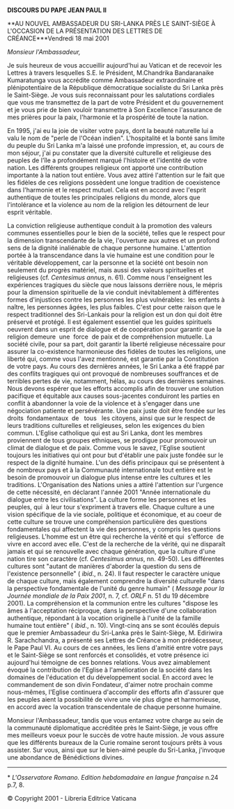 **DISCOURS DU PAPE JEAN PAUL II**

**AU NOUVEL AMBASSADEUR DU SRI-LANKA PRÈS LE SAINT-SIÈGE À L'OCCASION DE LA PRÉSENTATION DES LETTRES DE CRÉANCE\***Vendredi 18 mai 2001

*Monsieur l'Ambassadeur,*

Je suis heureux de vous accueillir aujourd'hui au Vatican et de recevoir les Lettres à travers lesquelles S.E. le Président, M.Chandrika Bandaranaike Kumaratunga vous accrédite comme Ambassadeur extraordinaire et plénipotentiaire de la République démocratique socialiste du Sri Lanka près le Saint-Siège. Je vous suis reconnaissant pour les salutations cordiales que vous me transmettez de la part de votre Président et du gouvernement et je vous prie de bien vouloir transmettre à Son Excellence l'assurance de mes prières pour la paix, l'harmonie et la prospérité de toute la nation.

En 1995, j'ai eu la joie de visiter votre pays, dont la beauté naturelle lui a valu le nom de "perle de l'Océan indien". L'hospitalité et la bonté sans limite du peuple du Sri Lanka m'a laissé une profonde impression, et, au cours de mon séjour, j'ai pu constater que la diversité culturelle et religieuse des peuples de l'île a profondément marqué l'histoire et l'identité de votre nation. Les différents groupes religieux ont apporté une contribution importante à la nation tout entière. Vous avez attiré l'attention sur le fait que les fidèles de ces religions possèdent une longue tradition de coexistence dans l'harmonie et le respect mutuel. Cela est en accord avec l'esprit authentique de toutes les principales religions du monde, alors que l'intolérance et la violence au nom de la religion les détournent de leur esprit véritable.

La conviction religieuse authentique conduit à la promotion des valeurs communes essentielles pour le bien de la société, telles que le respect pour la dimension transcendante de la vie, l'ouverture aux autres et un profond sens de la dignité inaliénable de chaque personne humaine. L'attention portée à la transcendance dans la vie humaine est une condition pour le véritable développement, car la personne et la société ont besoin non seulement du progrès matériel, mais aussi des valeurs spirituelles et religieuses (cf. *Centesimus annus*, n. 61). Comme nous l'enseignent les expériences tragiques du siècle que nous laissons derrière nous, le mépris pour la dimension spirituelle de la vie conduit inévitablement à différentes formes d'injustices contre les personnes les plus vulnérables:  les enfants à naître, les personnes âgées, les plus faibles. C'est pour cette raison que le respect traditionnel des Sri-Lankais pour la religion est un don qui doit être préservé et protégé. Il est également essentiel que les guides spirituels oeuvrent dans un esprit de dialogue et de coopération pour garantir que la religion demeure  une  force  de paix et de compréhension mutuelle. La société civile, pour sa part, doit garantir la liberté religieuse nécessaire pour assurer la co-existence harmonieuse des fidèles de toutes les religions, une liberté qui, comme vous l'avez mentionné, est garantie par la Constitution de votre pays. Au cours des dernières années, le Sri Lanka a été frappé par des conflits tragiques qui ont provoqué de nombreuses souffrances et de terribles pertes de vie, notamment, hélas, au cours des dernières semaines. Nous devons espérer que les efforts accomplis afin de trouver une solution pacifique et équitable aux causes sous-jacentes conduiront les parties en conflit à abandonner la voie de la violence et à s'engager dans une négociation patiente et persévérante. Une paix juste doit être fondée sur les droits  fondamentaux  de   tous   les citoyens, ainsi que sur le respect de leurs traditions culturelles et religieuses, selon les exigences du bien commun. L'Eglise catholique qui est au Sri Lanka, dont les membres proviennent de tous groupes ethniques, se prodigue pour promouvoir un climat de dialogue et de paix. Comme vous le savez, l'Eglise soutient toujours les initiatives qui ont pour but d'établir une paix juste fondée sur le respect de la dignité humaine. L'un des défis principaux qui se présentent à de nombreux pays et à la Communauté internationale tout entière est le besoin de promouvoir un dialogue plus intense entre les cultures et les traditions. L'Organisation des Nations unies a attiré l'attention sur l'urgence de cette nécessité, en déclarant l'année 2001 "Année internationale du dialogue entre les civilisations". La culture forme les personnes et les peuples, qui  à leur tour s'expriment à travers elle. Chaque culture a une vision spécifique de la vie sociale, politique et économique, et au coeur de cette culture se trouve une compréhension particulière des questions fondamentales qui affectent la vie des personnes, y compris les questions religieuses. L'homme est un être qui recherche la vérité et qui  s'efforce  de vivre en accord avec elle. C'est de la recherche de la vérité, qui ne disparaît jamais et qui se renouvelle avec chaque génération, que la culture d'une nation tire son caractère (cf. *Centesimus annus*, nn. 49-50). Les différentes cultures sont "autant de manières d'aborder la question du sens de l'existence personnelle" ( *ibid*., n. 24). Il faut respecter le caractère unique de chaque culture, mais également comprendre la diversité culturelle "dans la perspective fondamentale de l'unité du genre humain" ( *Message pour la Journée mondiale de la Paix 2001*, n. 7, cf. *ORLF* n. 51 du 19 décembre 2001). La compréhension et la communion entre les cultures "dispose les âmes à l'acceptation réciproque, dans la perspective d'une collaboration authentique, répondant à la vocation originelle à l'unité de la famille humaine tout entière" ( *ibid*., n. 10).  Vingt-cinq ans se sont écoulés depuis que le premier Ambassadeur du Sri-Lanka près le Saint-Siège, M. Ediriwira R. Sarachchandra, a présenté ses Lettres de Créance à mon prédécesseur, le Pape Paul VI. Au cours de ces années, les liens d'amitié entre votre pays et le Saint-Siège se sont renforcés et consolidés, et votre présence ici aujourd'hui témoigne de ces bonnes relations. Vous avez aimablement évoqué la contribution de l'Eglise à l'amélioration de la société dans les domaines de l'éducation et du développement social. En accord avec le commandement de son divin Fondateur, d'aimer notre prochain comme nous-mêmes, l'Eglise continuera d'accomplir des efforts afin d'assurer que les peuples aient la possibilité de vivre une vie plus digne et harmonieuse, en accord avec la vocation transcendentale de chaque personne humaine.

Monsieur l'Ambassadeur, tandis que vous entamez votre charge au sein de la communauté diplomatique accréditée près le Saint-Siège, je vous offre mes meilleurs voeux pour le succès de votre haute mission. Je vous assure que les différents bureaux de la Curie romaine seront toujours prêts à vous assister. Sur vous, ainsi que sur le bien-aimé peuple du Sri-Lanka, j'invoque une abondance de Bénédictions divines.

* * *

\* *L'Osservatore Romano. Edition hebdomadaire en langue française* n.24 p.7, 8.

© Copyright 2001 - Libreria Editrice Vaticana